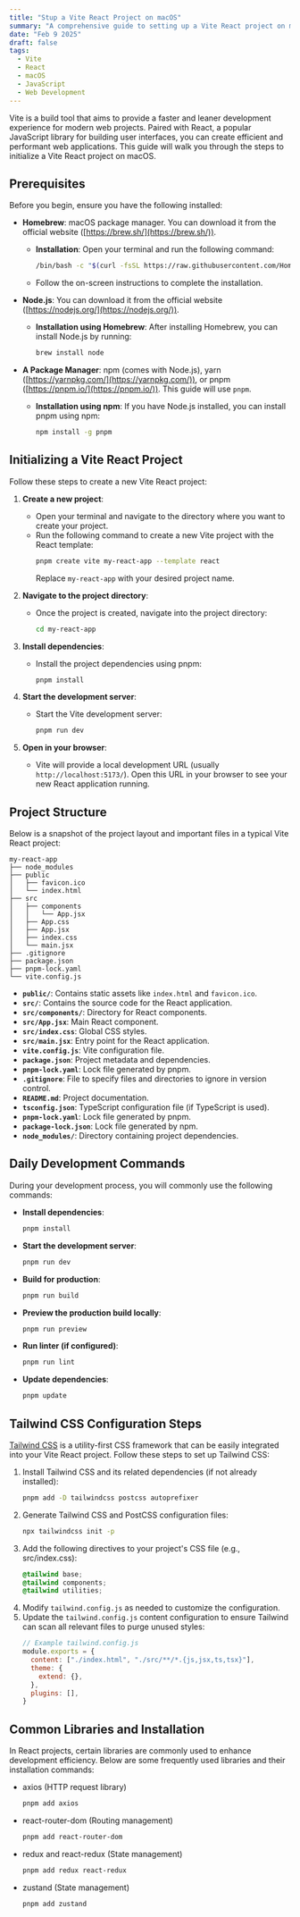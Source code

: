 ```yaml
---
title: "Stup a Vite React Project on macOS"
summary: "A comprehensive guide to setting up a Vite React project on macOS for fast and efficient web development."
date: "Feb 9 2025"
draft: false
tags:
  - Vite
  - React
  - macOS
  - JavaScript
  - Web Development
---
```


Vite is a build tool that aims to provide a faster and leaner development experience for modern web projects. Paired with React, a popular JavaScript library for building user interfaces, you can create efficient and performant web applications. This guide will walk you through the steps to initialize a Vite React project on macOS.

## Prerequisites

Before you begin, ensure you have the following installed:

*   **Homebrew**: macOS package manager. You can download it from the official website ([https://brew.sh/](https://brew.sh/)).
    *   **Installation**: Open your terminal and run the following command:
        ```bash
        /bin/bash -c "$(curl -fsSL https://raw.githubusercontent.com/Homebrew/install/HEAD/install.sh)"
        ```
    *   Follow the on-screen instructions to complete the installation.

*   **Node.js**: You can download it from the official website ([https://nodejs.org/](https://nodejs.org/)).
    *   **Installation using Homebrew**: After installing Homebrew, you can install Node.js by running:
        ```bash
        brew install node
        ```

*   **A Package Manager**: npm (comes with Node.js), yarn ([https://yarnpkg.com/](https://yarnpkg.com/)), or pnpm ([https://pnpm.io/](https://pnpm.io/)). This guide will use `pnpm`.
    *   **Installation using npm**: If you have Node.js installed, you can install pnpm using npm:
        ```bash
        npm install -g pnpm
        ```

## Initializing a Vite React Project

Follow these steps to create a new Vite React project:

1.  **Create a new project**:
    *   Open your terminal and navigate to the directory where you want to create your project.
    *   Run the following command to create a new Vite project with the React template:
        ```bash
        pnpm create vite my-react-app --template react
        ```
        Replace `my-react-app` with your desired project name.

2.  **Navigate to the project directory**:
    *   Once the project is created, navigate into the project directory:
        ```bash
        cd my-react-app
        ```

3.  **Install dependencies**:
    *   Install the project dependencies using pnpm:
        ```bash
        pnpm install
        ```

4.  **Start the development server**:
    *   Start the Vite development server:
        ```bash
        pnpm run dev
        ```

5.  **Open in your browser**:
    *   Vite will provide a local development URL (usually `http://localhost:5173/`). Open this URL in your browser to see your new React application running.

## Project Structure

Below is a snapshot of the project layout and important files in a typical Vite React project:

```
my-react-app
├── node_modules
├── public
│   ├── favicon.ico
│   └── index.html
├── src
│   ├── components
│   │   └── App.jsx
│   ├── App.css
│   ├── App.jsx
│   ├── index.css
│   └── main.jsx
├── .gitignore
├── package.json
├── pnpm-lock.yaml
└── vite.config.js
```

*   **`public/`**: Contains static assets like `index.html` and `favicon.ico`.
*   **`src/`**: Contains the source code for the React application.
*   **`src/components/`**: Directory for React components.
*   **`src/App.jsx`**: Main React component.
*   **`src/index.css`**: Global CSS styles.
*   **`src/main.jsx`**: Entry point for the React application.
*   **`vite.config.js`**: Vite configuration file.
*   **`package.json`**: Project metadata and dependencies.
*   **`pnpm-lock.yaml`**: Lock file generated by pnpm.
*   **`.gitignore`**: File to specify files and directories to ignore in version control.
*   **`README.md`**: Project documentation.
*   **`tsconfig.json`**: TypeScript configuration file (if TypeScript is used).
*   **`pnpm-lock.yaml`**: Lock file generated by pnpm.
*   **`package-lock.json`**: Lock file generated by npm.
*   **`node_modules/`**: Directory containing project dependencies.

## Daily Development Commands

During your development process, you will commonly use the following commands:

*   **Install dependencies**:
    ```bash
    pnpm install
    ```
*   **Start the development server**:
    ```bash
    pnpm run dev
    ```
*   **Build for production**:
    ```bash
    pnpm run build
    ```
*   **Preview the production build locally**:
    ```bash
    pnpm run preview
    ```
*   **Run linter (if configured)**:
    ```bash
    pnpm run lint
    ```
*   **Update dependencies**:
    ```bash
    pnpm update
    ```

## Tailwind CSS Configuration Steps

[Tailwind CSS](https://tailwindcss.com/docs/installation/using-vite) is a utility-first CSS framework that can be easily integrated into your Vite React project. Follow these steps to set up Tailwind CSS:

1.  Install Tailwind CSS and its related dependencies (if not already installed):
    ```bash
    pnpm add -D tailwindcss postcss autoprefixer
    ```
2.  Generate Tailwind CSS and PostCSS configuration files:
    ```bash
    npx tailwindcss init -p
    ```
3.  Add the following directives to your project's CSS file (e.g., src/index.css):
    ```css
    @tailwind base;
    @tailwind components;
    @tailwind utilities;
    ```
4.  Modify `tailwind.config.js` as needed to customize the configuration.
5.  Update the `tailwind.config.js` content configuration to ensure Tailwind can scan all relevant files to purge unused styles:
    ```js
    // Example tailwind.config.js
    module.exports = {
      content: ["./index.html", "./src/**/*.{js,jsx,ts,tsx}"],
      theme: {
        extend: {},
      },
      plugins: [],
    }
    ```

## Common Libraries and Installation

In React projects, certain libraries are commonly used to enhance development efficiency. Below are some frequently used libraries and their installation commands:

*   axios (HTTP request library)

    ```bash
    pnpm add axios
    ```
*   react-router-dom (Routing management)

    ```bash
    pnpm add react-router-dom
    ```
*   redux and react-redux (State management)

    ```bash
    pnpm add redux react-redux
    ```
*  zustand (State management)

    ```bash
    pnpm add zustand
    ```

